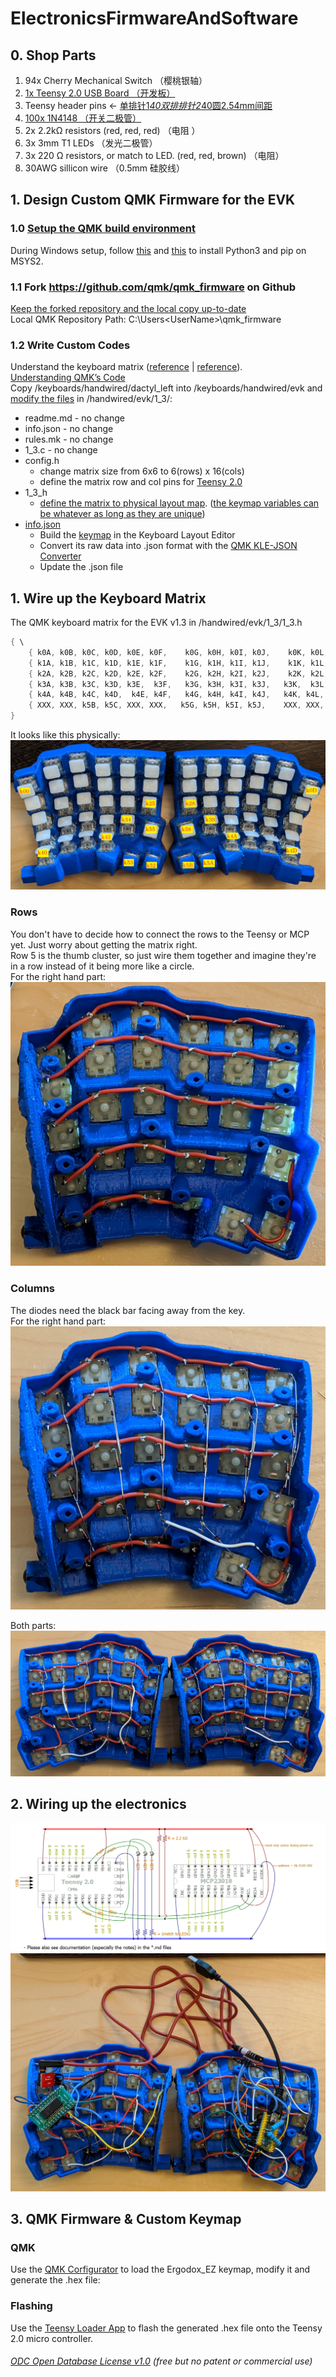# ElectronicsFirmwareAndSoftware

## 0. Shop Parts  
1. 94x Cherry Mechanical Switch （樱桃银轴）  
2. [1x Teensy 2.0 USB Board （开发板）](https://item.taobao.com/item.htm?spm=a1z09.2.0.0.7d1f2e8depIv8w&id=537590679522&_u=b1t8kl8uaf14)  
3. Teensy header pins <- [单排针1*40双排排针2*40圆2.54mm间距](https://detail.tmall.com/item.htm?id=13700799942&spm=a1z09.2.0.0.7d1f2e8depIv8w&_u=b1t8kl8ud5aa)  
4. [100x 1N4148 （开关二极管）](https://detail.tmall.com/item.htm?id=15641176828&spm=a1z09.2.0.0.7d1f2e8depIv8w&_u=b1t8kl8u798e)  
5. 2x 2.2kΩ resistors (red, red, red) （电阻 ）  
6. 3x 3mm T1 LEDs （发光二极管）  
7. 3x 220 Ω resistors, or match to LED. (red, red, brown) （电阻）  
8. 30AWG sillicon wire （0.5mm 硅胶线）  

## 1. Design Custom QMK Firmware for the EVK
### 1.0 [Setup the QMK build environment](https://docs.qmk.fm/#/newbs_getting_started)  
During Windows setup, follow [this](https://stackoverflow.com/questions/41932407/which-python-should-i-install-and-how-when-using-msys2) and [this](https://stackoverflow.com/questions/48087004/installing-pip-on-msys) to install Python3 and pip on MSYS2.

### 1.1 Fork https://github.com/qmk/qmk_firmware on Github
[Keep the forked repository and the local copy up-to-date](https://www.earthdatascience.org/courses/intro-to-earth-data-science/git-github/github-collaboration/update-github-repositories-with-changes-by-others/)  
Local QMK Repository Path: C:\Users\<UserName>\qmk_firmware  

### 1.2 Write Custom Codes
Understand the keyboard matrix ([reference](https://www.dribin.org/dave/keyboard/one_html/) | [reference](https://deskthority.net/wiki/Rollover,_blocking_and_ghosting)).  
[Understanding QMK’s Code](https://docs.qmk.fm/#/understanding_qmk?id=matrix-to-physical-layout-map)  
Copy /keyboards/handwired/dactyl_left into /keyboards/handwired/evk and [modify the files](https://docs.qmk.fm/#/hardware_keyboard_guidelines?id=custom-keyboard-programming) in /handwired/evk/1_3/:   
* readme.md - no change  
* info.json - no change  
* rules.mk - no change  
* 1_3.c - no change  
* config.h  
  * change matrix size from 6x6 to 6(rows) x 16(cols)  
  * define the matrix row and col pins for [Teensy 2.0](https://www.pjrc.com/teensy/pinout.html)  
* 1_3_h    
  * [define the matrix to physical layout map](https://docs.qmk.fm/#/reference_configurator_support). ([the keymap variables can be whatever as long as they are unique](https://www.reddit.com/r/olkb/comments/42ohxz/crazy_columns_and_tons_of_keys_with_qmk/?utm_source=amp&utm_medium=&utm_content=post_body))
* [info.json](https://docs.qmk.fm/#/reference_configurator_support)
  * Build the [keymap](../Keymap) in the Keyboard Layout Editor
  * Convert its raw data into .json format with the [QMK KLE-JSON Converter](https://qmk.fm/converter/) 
  * Update the .json file


## 1. Wire up the Keyboard Matrix  
The QMK keyboard matrix for the EVK v1.3 in /handwired/evk/1_3/1_3.h   

```c
{ \
    { k0A, k0B, k0C, k0D, k0E, k0F,    k0G, k0H, k0I, k0J,    k0K, k0L, k0M, k0N, k0O, k0P }, \
    { k1A, k1B, k1C, k1D, k1E, k1F,    k1G, k1H, k1I, k1J,    k1K, k1L, k1M, k1N, k1O, k1P }, \
    { k2A, k2B, k2C, k2D, k2E, k2F,    k2G, k2H, k2I, k2J,    k2K, k2L, k2M, k2N, k2O, k2P }, \
    { k3A, k3B, k3C, k3D, k3E,  k3F,   k3G, k3H, k3I, k3J,   k3K,  k3L, k3M, k3N, k3O, k3P }, \
    { k4A, k4B, k4C, k4D,  k4E, k4F,   k4G, k4H, k4I, k4J,   k4K, k4L,  k4M, k4N, k4O, k4P }, \
    { XXX, XXX, k5B, k5C, XXX, XXX,   k5G, k5H, k5I, k5J,    XXX, XXX, XXX, k5M, k5N, XXX }, \
}

``` 

It looks like this physically:  
<img src="./Images/EVKv1.2_Keymapping.jpg"> 

### Rows
You don't have to decide how to connect the rows to the Teensy or MCP yet. Just worry about getting the matrix right.  
Row 5 is the thumb cluster, so just wire them together and imagine they're in a row instead of it being more like a circle.  
For the right hand part:  
<img src="./Images/RightHandRowWiring.jpg"> 

### Columns
The diodes need the black bar facing away from the key.  
For the right hand part:  
<img src="./Images/RightHandMatrix.jpg"> 

Both parts:  
<img src="./Images/BothHandMatrices.jpg"> 


## 2. Wiring up the electronics
<img src="./Images/dactyl-circuit-diagram.png">  
 
<img src="./Images/FullWiring.jpg"> 





## 3. QMK Firmware & Custom Keymap 



### QMK
Use the [QMK Corfigurator](https://docs.qmk.fm/#/newbs_building_firmware_configurator) to load the Ergodox_EZ keymap, modify it and generate the .hex file:  



### Flashing
Use the [Teensy Loader App](https://www.pjrc.com/teensy/loader.html) to flash the generated .hex file onto the Teensy 2.0 micro controller.  

###### [ODC Open Database License v1.0](https://choosealicense.com/appendix/)  (free but no patent or commercial use)